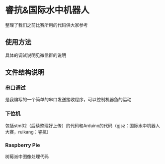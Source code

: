 # 睿抗&国际水中机器人
整理了我们之前比赛所用的代码供大家参考
## 使用方法
具体的调试说明见微信群的说明
## 文件结构说明
### 串口调试
是我编写的一个简单的串口发送接收程序，可以控制机器鱼的运动
### 下位机
包括stm32（后续整理好上传）的代码和Arduino的代码（gjsz：国际水中机器人大赛，ruikang：睿抗）
### Raspberry Pie
树莓派中图像处理代码

